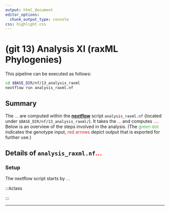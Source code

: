 ```yaml
---
output: html_document
editor_options:
  chunk_output_type: console
css: highlight.css
---
```







# (git 13) Analysis  XI (raxML Phylogenies)

This pipeline can be executed as follows:

```sh
cd $BASE_DIR/nf/13_analysis_raxml
nextflow run analysis_raxml.nf
```

## Summary

The <span style="color:red;">...</span> are computed within the [**nextflow**](https://www.nextflow.io/) script `analysis_raxml.nf` (located under `$BASE_DIR/nf/13_analysis_raxml/`).
It takes the <span style="color:red;">...</span> and computes <span style="color:red;">...</span>.
Below is an overview of the steps involved in the analysis.
(The <span style="color:#4DAF4A">green dot</span> indicates the genotype input, <span style="color:#E41A1C">red arrows</span> depict output that is exported for further use.)

<div style="max-width:800px; margin:auto;">

</div>

## Details of `analysis_raxml.nf`<span style="color:red;">...</span>

### Setup

The nextflow script starts by <span style="color:red;">...</span>

:::kclass

:::

---
